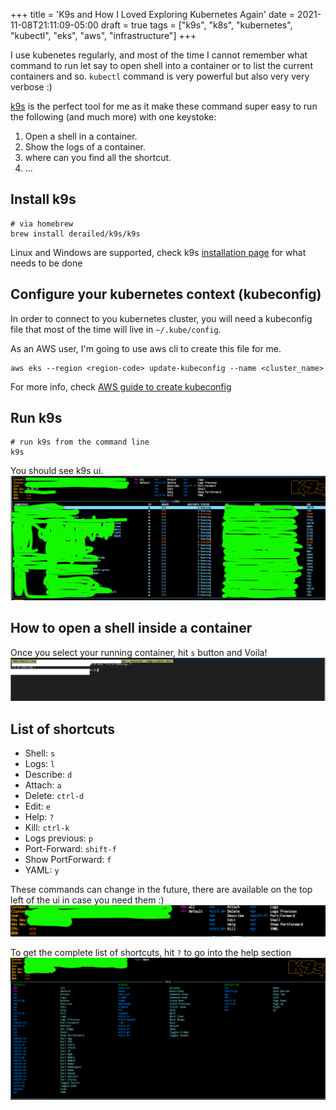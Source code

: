 +++
title = 'K9s and How I Loved Exploring Kubernetes Again'
date = 2021-11-08T21:11:09-05:00
draft = true
tags = ["k9s", "k8s", "kubernetes", "kubectl", "eks", "aws", "infrastructure"]
+++

I use kubenetes regularly, and most of the time I cannot remember what command
to run let say to open shell into a container or to list the current containers and so.
`kubectl` command is very powerful but also very very verbose :)

[k9s](https://k9scli.io) is the perfect tool for me as it make these command super easy to run the following (and much more) with
one keystoke:

1. Open a shell in a container.
2. Show the logs of a container.
3. where can you find all the shortcut.
4. ...

## Install k9s
```shell
# via homebrew
brew install derailed/k9s/k9s
```
Linux and Windows are supported, check k9s [installation page](https://k9scli.io/topics/install/)
for what needs to be done

## Configure your kubernetes context (kubeconfig)
In order to connect to you kubernetes cluster, you will need a kubeconfig file that most of the time will
live in `~/.kube/config`.

As an AWS user, I'm going to use aws cli to create this file for me.
```shell
aws eks --region <region-code> update-kubeconfig --name <cluster_name>
```

For more info, check [AWS guide to create kubeconfig](https://docs.aws.amazon.com/eks/latest/userguide/create-kubeconfig.html
)

## Run k9s
 ```shell
# run k9s from the command line
k9s
```
You should see k9s ui.
![main menu](main.png "ui")

## How to open a shell inside a container
Once you select your running container, hit `s` button and Voila!
![open a shell](shell.png "Shelling inside a container")


## List of shortcuts

- Shell: `s`
- Logs: `l`
- Describe: `d`
- Attach: `a`
- Delete: `ctrl-d`
- Edit: `e`
- Help: `?`
- Kill: `ctrl-k`
- Logs previous: `p`
- Port-Forward: `shift-f`
- Show PortForward: `f`
- YAML: `y`


These commands can change in the future, there are available on the top left of the ui in case you need them :)
![List of shortcuts](shortcuts.png "list of shortcuts")

To get the complete list of shortcuts, hit `?` to go into the help section
![help](help.png "exhaustive list of what you can do")